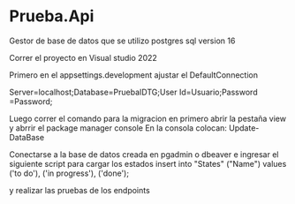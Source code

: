 # Prueba.Api

Gestor de base de datos que se utilizo postgres sql version 16

Correr el proyecto en Visual studio 2022

Primero en el appsettings.development ajustar el DefaultConnection

Server=localhost;Database=PruebaIDTG;User Id=Usuario;Password =Password;

Luego correr el comando para la migracion en primero abrir la pestaña view y abrrir el package manager console
En la consola colocan: Update-DataBase

Conectarse a la base de datos creada en pgadmin o dbeaver e ingresar el siguiente script para cargar los estados
insert into "States" ("Name")
values ('to do'), ('in progress'), ('done');

y realizar las pruebas de los endpoints
